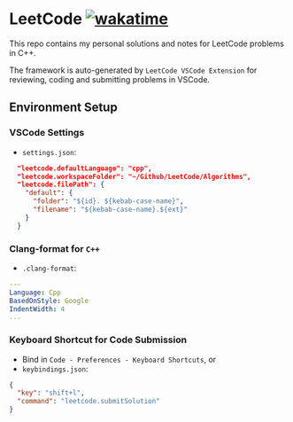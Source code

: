 # LeetCode [![wakatime](https://wakatime.com/badge/user/7d2c2fc8-bd1d-4e1e-bb2b-b49c6120ed53/project/888b92b9-c84f-4617-b31c-3668de8ecca4.svg)](https://wakatime.com/badge/user/7d2c2fc8-bd1d-4e1e-bb2b-b49c6120ed53/project/888b92b9-c84f-4617-b31c-3668de8ecca4)

This repo contains my personal solutions and notes for LeetCode problems in C++.

The framework is auto-generated by `LeetCode VSCode Extension` for reviewing, coding and submitting problems in VSCode.

## Environment Setup

### VSCode Settings

- `settings.json`:

```json
  "leetcode.defaultLanguage": "cpp",
  "leetcode.workspaceFolder": "~/Github/LeetCode/Algorithms",
  "leetcode.filePath": {
    "default": {
      "folder": "${id}. ${kebab-case-name}",
      "filename": "${kebab-case-name}.${ext}"
    }
  }
```

### Clang-format for `C++`

- `.clang-format`:

```yaml
---
Language: Cpp
BasedOnStyle: Google
IndentWidth: 4
...
```

### Keyboard Shortcut for Code Submission

- Bind in `Code - Preferences - Keyboard Shortcuts`, or
- `keybindings.json`:

```json
{
  "key": "shift+l",
  "command": "leetcode.submitSolution"
}
```
